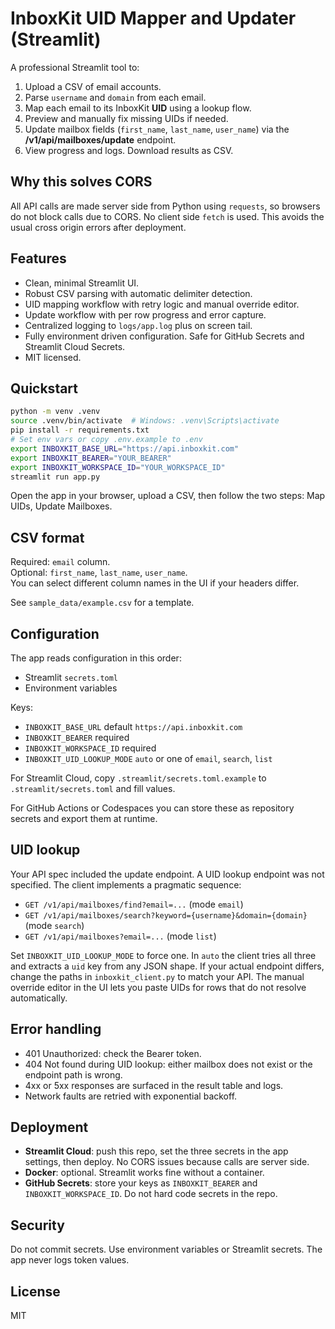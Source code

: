 # InboxKit UID Mapper and Updater (Streamlit)

A professional Streamlit tool to:
1. Upload a CSV of email accounts.
2. Parse `username` and `domain` from each email.
3. Map each email to its InboxKit **UID** using a lookup flow.
4. Preview and manually fix missing UIDs if needed.
5. Update mailbox fields (`first_name`, `last_name`, `user_name`) via the **/v1/api/mailboxes/update** endpoint.
6. View progress and logs. Download results as CSV.

## Why this solves CORS

All API calls are made server side from Python using `requests`, so browsers do not block calls due to CORS. No client side `fetch` is used. This avoids the usual cross origin errors after deployment.

## Features

- Clean, minimal Streamlit UI.
- Robust CSV parsing with automatic delimiter detection.
- UID mapping workflow with retry logic and manual override editor.
- Update workflow with per row progress and error capture.
- Centralized logging to `logs/app.log` plus on screen tail.
- Fully environment driven configuration. Safe for GitHub Secrets and Streamlit Cloud Secrets.
- MIT licensed.

## Quickstart

```bash
python -m venv .venv
source .venv/bin/activate  # Windows: .venv\Scripts\activate
pip install -r requirements.txt
# Set env vars or copy .env.example to .env
export INBOXKIT_BASE_URL="https://api.inboxkit.com"
export INBOXKIT_BEARER="YOUR_BEARER"
export INBOXKIT_WORKSPACE_ID="YOUR_WORKSPACE_ID"
streamlit run app.py
```

Open the app in your browser, upload a CSV, then follow the two steps: Map UIDs, Update Mailboxes.

## CSV format

Required: `email` column.  
Optional: `first_name`, `last_name`, `user_name`.  
You can select different column names in the UI if your headers differ.

See `sample_data/example.csv` for a template.

## Configuration

The app reads configuration in this order:
- Streamlit `secrets.toml`
- Environment variables

Keys:
- `INBOXKIT_BASE_URL` default `https://api.inboxkit.com`
- `INBOXKIT_BEARER` required
- `INBOXKIT_WORKSPACE_ID` required
- `INBOXKIT_UID_LOOKUP_MODE` `auto` or one of `email`, `search`, `list`

For Streamlit Cloud, copy `.streamlit/secrets.toml.example` to `.streamlit/secrets.toml` and fill values.

For GitHub Actions or Codespaces you can store these as repository secrets and export them at runtime.

## UID lookup

Your API spec included the update endpoint. A UID lookup endpoint was not specified. The client implements a pragmatic sequence:
- `GET /v1/api/mailboxes/find?email=...` (mode `email`)
- `GET /v1/api/mailboxes/search?keyword={username}&domain={domain}` (mode `search`)
- `GET /v1/api/mailboxes?email=...` (mode `list`)

Set `INBOXKIT_UID_LOOKUP_MODE` to force one. In `auto` the client tries all three and extracts a `uid` key from any JSON shape. If your actual endpoint differs, change the paths in `inboxkit_client.py` to match your API. The manual override editor in the UI lets you paste UIDs for rows that do not resolve automatically.

## Error handling

- 401 Unauthorized: check the Bearer token.
- 404 Not found during UID lookup: either mailbox does not exist or the endpoint path is wrong.
- 4xx or 5xx responses are surfaced in the result table and logs.
- Network faults are retried with exponential backoff.

## Deployment

- **Streamlit Cloud**: push this repo, set the three secrets in the app settings, then deploy. No CORS issues because calls are server side.
- **Docker**: optional. Streamlit works fine without a container.
- **GitHub Secrets**: store your keys as `INBOXKIT_BEARER` and `INBOXKIT_WORKSPACE_ID`. Do not hard code secrets in the repo.

## Security

Do not commit secrets. Use environment variables or Streamlit secrets. The app never logs token values.

## License

MIT
